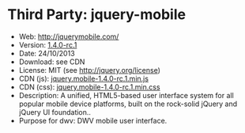 Third Party: jquery-mobile
==========================

* Web: http://jquerymobile.com/
* Version: [1.4.0-rc.1](http://jquerymobile.com/blog/2013/10/24/jquery-mobile-1-4-0-rc1-released/)
* Date: 24/10/2013
* Download: see CDN
* License: MIT (see http://jquery.org/license)
* CDN (js): [jquery.mobile-1.4.0-rc.1.min.js](http://code.jquery.com/mobile/1.4.0-rc.1/jquery.mobile-1.4.0-rc.1.min.js)
* CDN (css): [jquery.mobile-1.4.0-rc.1.min.css](http://code.jquery.com/mobile/1.4.0-rc.1/jquery.mobile-1.4.0-rc.1.min.css)
* Description: A unified, HTML5-based user interface system for all popular mobile 
  device platforms, built on the rock-solid jQuery and jQuery UI foundation..
* Purpose for dwv: DWV mobile user interface.

